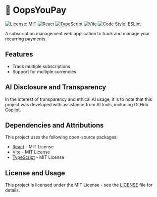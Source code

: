 # 💸 OopsYouPay

[![License: MIT](https://img.shields.io/badge/License-MIT-yellow.svg)](https://opensource.org/licenses/MIT)
[![React](https://img.shields.io/badge/React-19.0.0-blue.svg)](https://reactjs.org/)
[![TypeScript](https://img.shields.io/badge/TypeScript-5.7.2-blue.svg)](https://www.typescriptlang.org/)
[![Vite](https://img.shields.io/badge/Vite-6.3.1-646CFF.svg)](https://vitejs.dev)
[![Code Style: ESLint](https://img.shields.io/badge/Code_Style-ESLint-4B32C3.svg)](https://eslint.org)

A subscription management web application to track and manage your recurring payments.

## Features

- Track multiple subscriptions
- Support for multiple currencies

## AI Disclosure and Transparency

In the interest of transparency and ethical AI usage, it is to note that this project was developed with assistance from AI tools, including GitHub Copilot.

## Dependencies and Attributions

This project uses the following open-source packages:

- [React](https://reactjs.org/) - MIT License
- [Vite](https://vitejs.dev/) - MIT License
- [TypeScript](https://www.typescriptlang.org/) - MIT License

## License and Usage

This project is licensed under the MIT License - see the [LICENSE](LICENSE) file for details.
